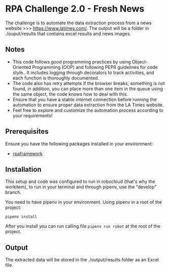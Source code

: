# RPA Challenge 2.0 - Fresh News

The challenge is to automate the data extraction process from a news website >>> https://www.latimes.com/.
The output will be a folder in ./ouput/results that contains excel results and news images.

## Notes
 - This code follows good programming practices by using Object-Oriented Programming (OOP) and following PEP8 guidelines for code style.. It includes logging through decorators to track activities, and each function is thoroughly documented.
 - The code also has retry attempts if the browser breaks, something is not found, in addition, you can place more than one item in the queue using the same object, the code knows how to deal with this.
 - Ensure that you have a stable internet connection before running the automation to ensure proper data extraction from the LA Times website.
- Feel free to explore and customize the automation process according to your requirements!

## Prerequisites

Ensure you have the following packages installed in your environment:
- [rpaframework](https://rpaframework.org/)

## Installation
This setup and code was configured to run in robocloud (that's why the workitem), to run in your terminal and through pipenv, use the "develop" branch.

You need to have pipenv in your environment.
Using pipenv in a root of the project:

```
pipenv install
```
After you install you can run calling file ```pipenv run robot``` at the root of the project. 

## Output

The extracted data will be stored in the ./output/results folder as an Excel file.
